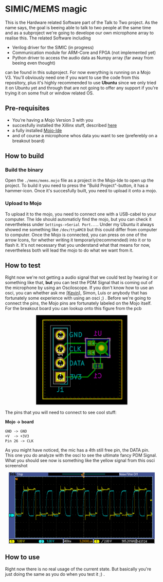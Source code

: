 # SIMIC/MEMS magic

This is the Hardware related Software part of the Talk to Two project. As the name says, the goal is beeing able to talk to two people at the same time and as a subproject we're going to develope our own microphone array to realise this. The related Software including

- Verilog driver for the SIMIC (in progress)
- Communication module for ARM-Core and FPGA (not implemented yet)
- Python driver to access the audio data as Numpy array (far away from beeing even thought)

can be found in this subproject. For now everything is running on a Mojo V3. You'll obviously need one if you want to use the code from this repository, plus it's highly recommended to use **Ubuntu** since we only tried it on Ubuntu yet and through that are   not going to offer any support if you're trying it on some fruit or window related OS.

## Pre-requisites
- You're having a Mojo Version 3 with you
- succesfully installed the Xillinx stuff, described [here](https://embeddedmicro.com/pages/installing-ise)
- a fully installed [Mojo-Ide](https://embeddedmicro.com/pages/mojo-ide)
- and of course a microphone whos data you want to see (preferebly on a breakout board)

## How to build
### Build the binary
Open the `./mems/mems.mojo` file as a project in the Mojo-Ide to open up the project. To build it you need to press the "Build Project"-button, it has a hammer-icon. Once it's succesfully built, you need to upload it onto a mojo.

### Upload to Mojo
To upload it to the mojo, you need to connect one with a USB-cabel to your computer. The Ide should automaticly find the mojo, but you can check it nevertheless under `Settings->Serial Port...`. Under my Ubuntu it always showed me something like `/dev/ttyAMC0` but this could differ from computer to computer.
Once the Mojo is connected, you can press on one of the arrow Icons, for whether writing it temporarly(recommended) into it or to flash it. It's not necessary that you understand what that means for now, nevertheless both will lead the mojo to do what we want from it.

## How to test
Right now we're not getting a audio signal that we could test by hearing it or something like that, **but** you can test the PDM Signal that is coming out of the microphone by using an Osciloscope. If you don't know how to use an osci, you can whether ask me [(Kevin)](kevinjust87@gmail.com), Simon, Luis or anybody that has fortunately some experience with using an osci ;) . Before we're going to connect the pins, the Mojo pins are fortunately labeled on the Mojo itself. For the breakout board you can lookup onto this figure from the pcb

<p align="center">
  <img src="./images/breakout_board_pcb.png" width="300" title="screenshot from the PCB of the breakout board for the SIMICs">
</p>
The pins that you will need to connect to see cool stuff:

**Mojo -> board**

    GND -> GND
    +V  -> +3V3
    Pin 26 -> CLK

As you might have noticed, the mic has a 4th still free pin, the DATA pin. This one you do analyze with the osci to see the ultimate fancy PDM Signal. What you should see now is something like the yellow signal from this osci screenshot

<p align="center">
  <img src="./images/PDM_CLK_osci.PNG" title="PDM in yellow, CLK in blue">
</p>

## How to use
Right now there is no real usage of the current state. But basically you're just doing the same as you do when you test it ;) .
